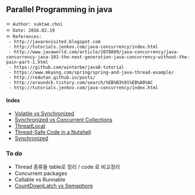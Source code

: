 ## Parallel Programming in java

```
ㅁ Author: suktae.choi
ㅁ Date: 2016.02.19
ㅁ References:
 - http://javarevisited.blogspot.com
 - http://tutorials.jenkov.com/java-concurrency/index.html
 - http://www.javaworld.com/article/2078809/java-concurrency/java-concurrency-java-101-the-next-generation-java-concurrency-without-the-pain-part-1.html
 - https://github.com/winterbe/java8-tutorial
 - https://www.mkyong.com/spring/spring-and-java-thread-example/
 - http://redutan.github.io/posts/
 - http://aroundck.tistory.com/search/%EB%B3%91%EB%A0%AC
 - http://tutorials.jenkov.com/java-concurrency/index.html
```

#### Index
- [Volatile vs Synchronized](https://github.com/agongi/study/tree/master/java-concurrent/volatile-synchronized/)
- [Synchronized vs Concurrent Collections](https://github.com/agongi/study/tree/master/java-concurrent/synchronized-concurrent/)
- [ThreadLocal](https://github.com/agongi/study/tree/master/java-concurrent/threadlocal/)
- [Thread-Safe Code in a Nutshell](https://github.com/agongi/study/tree/master/java-concurrent/thread-safe/)
- [Synchronized](https://github.com/agongi/study/tree/master/java-concurrent/synchronized/)

### To do
- Thread 종류들 table로 정리 / code 로 비교정리
- Concurrent packages
- Callable vs Runnable
- [CountDownLatch vs Semaphore](https://stackoverflow.com/questions/184147/countdownlatch-vs-semaphore)
